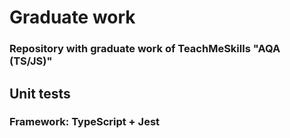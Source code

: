 # Graduate work

### Repository with graduate work of TeachMeSkills "AQA (TS/JS)"

## Unit tests

### Framework: TypeScript + Jest
